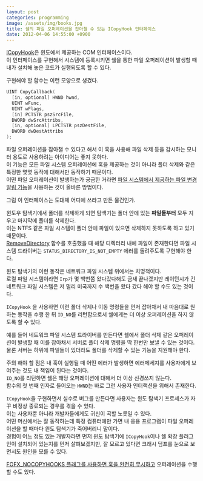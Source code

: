 ```yaml
---
layout: post
categories: programming
image: /assets/img/books.jpg
title: 쉘의 파일 오퍼레이션을 잡아챌 수 있는 ICopyHook 인터페이스
date: 2012-04-06 14:55:00 +0900
---
```

[ICopyHook](https://docs.microsoft.com/en-us/previous-versions/windows/desktop/legacy/bb776049(v=vs.85)?redirectedfrom=MSDN)은 윈도에서 제공하는 COM 인터페이스이다.  
이 인터페이스를 구현해서 시스템에 등록시키면 쉘을 통한 파일 오퍼레이션이 발생할 때 내가 설치해 놓은 코드가 실행되도록 할 수 있다.

구현해야 할 함수는 이런 모양으로 생겼다.

```c++
UINT CopyCallback(
  [in, optional] HWND hwnd,
  UINT wFunc,
  UINT wFlags,
  [in] PCTSTR pszSrcFile,
  DWORD dwSrcAttribs,
  [in, optional] LPCTSTR pszDestFile,
  DWORD dwDestAttribs
);
```

파일 오퍼레이션을 잡아챌 수 있다고 해서 이 훅을 사용해 파일 삭제 등을 감시하는 모니터 용도로 사용하려는 아이디어는 좋지 못하다.  
이 기능은 모든 파일 시스템 오퍼레이션에 훅을 제공하는 것이 아니라 폴더 삭제와 같은 특정한 몇몇 동작에 대해서만 동작하기 때문이다.  
어떤 파일 오퍼레이션이 발생하는가 궁금한 거라면 [파일 시스템에서 제공하는 파일 변경 알림 기능](https://jeho.page/essay/2010/12/20/%ED%95%98%EC%9C%84-%EB%94%94%EB%A0%89%ED%84%B0%EB%A6%AC%EC%9D%98-%ED%8C%8C%EC%9D%BC%EC%9D%B4-%EB%B3%80%EA%B2%BD-%EB%90%98%EC%97%88%EB%8A%94%EC%A7%80-%EA%B0%90%EC%A7%80%ED%95%98%EA%B8%B0.html)을 사용하는 것이 올바른 방법이다.

그럼 이 인터페이스는 도대체 어디에 쓰라고 만든 물건인가.

윈도우 탐색기에서 폴더를 삭제하게 되면 탐색기는 폴더 안에 있는 **파일들부터** 모두 지우고 마지막에 폴더를 삭제한다.  
이는 NTFS 같은 파일 시스템이 폴더 안에 파일이 있으면 삭제하지 못하도록 하고 있기 때문이다.  
[RemoveDirectory](https://docs.microsoft.com/en-us/windows/win32/api/fileapi/nf-fileapi-removedirectoryw) 함수를 호출했을 때 해당 디렉터리 내에 파일이 존재한다면 파일 시스템 드라이버는 `STATUS_DIRECTORY_IS_NOT_EMPTY` 에러를 돌려주도록 구현해야 한다.

윈도 탐색기의 이런 동작은 네트워크 파일 시스템 위에서는 치명적이다.  
로컬 파일 시스템이라면 `Irp`가 몇 백번쯤 왔다갔다해도 금새 끝나겠지만 레이턴시가 긴 네트워크 파일 시스템은 저 멀리 미국까지 수 백번을 왔다 갔다 해야 할 수도 있는 것이다.

`ICopyHook` 을 사용하면 이런 폴더 삭제나 이동 명령들을 먼저 잡아채서 내 마음대로 원하는 동작을 수행 한 뒤 `ID_NO`를 리턴함으로서 쉘에게는 더 이상 오퍼레이션을 하지 않도록 할 수 있다.

예를 들어 네트워크 파일 시스템 드라이버를 만든다면 쉘에서 폴더 삭제 같은 오퍼레이션이 발생할 때 이를 잡아채서 서버로 폴더 삭제 명령을 딱 한번만 보낼 수 있는 것이다.    
물론 서버는 하위에 파일들이 있더라도 폴더를 삭제할 수 있는 기능을 지원해야 한다.  

주의 해야 할 점은 내 훅이 실행될 때 어떤 에러가 발생하면 에러메세지를 사용자에게 보여주는 것도 내 책임이 된다는 것이다.  
`ID_NO`를 리턴하면 쉘은 해당 오퍼레이션에 대해서 더 이상 신경쓰지 않는다.    
함수의 첫 번째 인자로 들어오는 `HWND`는 바로 그런 사용자 인터랙션을 위해서 존재한다.

`ICopyHook`을 구현하면서 실수로 버그를 만든다면 사용자는 윈도 탐색기 프로세스가 자꾸 비정상 종료되는 경우를 겪을 수 있다.  
이는 사용자뿐 아니라 개발자들에게도 귀신이 곡할 노릇일 수 있다.  
어떤 머신에서는 잘 동작하는데 특정 컴퓨터에만 가면 내 응용 프로그램이 파일 오퍼레이션을 할 때마다 윈도 탐색기가 죽어버리니 말이다.  
경험이 어느 정도 있는 개발자라면 먼저 윈도 탐색기에 `ICopyHook`이나 쉘 확장 플러그인이 설치되어 있는지를 먼저 살펴보겠지만, 잘 모르고 있다면 크래시 덤프를 눈으로 보면서도 원인을 모를 수 있다.

[FOFX_NOCOPYHOOKS 플래그를 사용하면 훅을 완전히 무시하고](https://devblogs.microsoft.com/oldnewthing/20120330-00/?p=7963) 오퍼레이션을 수행할 수도 있다.